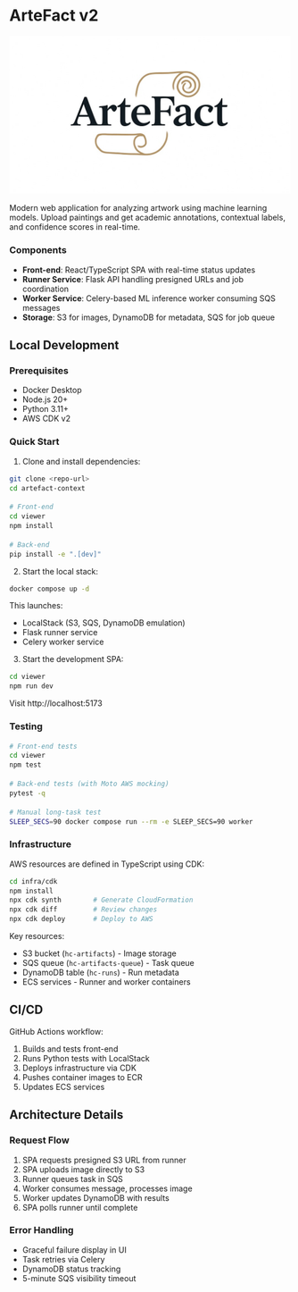 # ArteFact v2

![ArteFact Logo](viewer/public/images/logo-16-9.JPEG)

Modern web application for analyzing artwork using machine learning models. Upload paintings and get academic annotations, contextual labels, and confidence scores in real-time.

### Components

- **Front-end**: React/TypeScript SPA with real-time status updates
- **Runner Service**: Flask API handling presigned URLs and job coordination
- **Worker Service**: Celery-based ML inference worker consuming SQS messages
- **Storage**: S3 for images, DynamoDB for metadata, SQS for job queue

## Local Development

### Prerequisites

- Docker Desktop
- Node.js 20+
- Python 3.11+
- AWS CDK v2

### Quick Start

1. Clone and install dependencies:
```bash
git clone <repo-url>
cd artefact-context

# Front-end
cd viewer
npm install

# Back-end
pip install -e ".[dev]"
```

2. Start the local stack:
```bash
docker compose up -d
```

This launches:
- LocalStack (S3, SQS, DynamoDB emulation)  
- Flask runner service
- Celery worker service

3. Start the development SPA:
```bash
cd viewer
npm run dev
```

Visit http://localhost:5173

### Testing

```bash
# Front-end tests
cd viewer
npm test

# Back-end tests (with Moto AWS mocking)
pytest -q

# Manual long-task test
SLEEP_SECS=90 docker compose run --rm -e SLEEP_SECS=90 worker
```

### Infrastructure

AWS resources are defined in TypeScript using CDK:

```bash
cd infra/cdk
npm install
npx cdk synth        # Generate CloudFormation
npx cdk diff         # Review changes
npx cdk deploy       # Deploy to AWS
```

Key resources:
- S3 bucket (`hc-artifacts`) - Image storage
- SQS queue (`hc-artifacts-queue`) - Task queue
- DynamoDB table (`hc-runs`) - Run metadata
- ECS services - Runner and worker containers

## CI/CD

GitHub Actions workflow:
1. Builds and tests front-end
2. Runs Python tests with LocalStack
3. Deploys infrastructure via CDK
4. Pushes container images to ECR
5. Updates ECS services

## Architecture Details

### Request Flow

1. SPA requests presigned S3 URL from runner
2. SPA uploads image directly to S3
3. Runner queues task in SQS
4. Worker consumes message, processes image
5. Worker updates DynamoDB with results
6. SPA polls runner until complete

### Error Handling

- Graceful failure display in UI
- Task retries via Celery
- DynamoDB status tracking
- 5-minute SQS visibility timeout